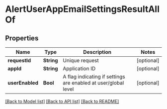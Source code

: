 # AlertUserAppEmailSettingsResultAllOf

## Properties
Name | Type | Description | Notes
------------ | ------------- | ------------- | -------------
**requestId** | **String** | Unique request | [optional] 
**appId** | **String** | Application ID | [optional] 
**userEnabled** | **Bool** | A flag indicating if settings are enabled at user/global level | [optional] 

[[Back to Model list]](../README.md#documentation-for-models) [[Back to API list]](../README.md#documentation-for-api-endpoints) [[Back to README]](../README.md)


